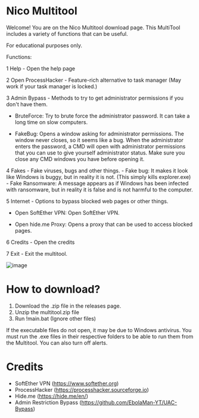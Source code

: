 # Nico Multitool
Welcome! You are on the Nico Multitool download page.
This MultiTool includes a variety of functions that can be useful.

For educational purposes only.

Functions: 

1 Help - Open the help page

2 Open ProcessHacker - Feature-rich alternative to task manager (May work if your task manager is locked.) 

3 Admin Bypass - Methods to try to get administrator permissions if you don't have them.
	
 - BruteForce: Try to brute force the administrator password. It can take a long time on slow computers.
	
 - FakeBug: Opens a window asking for administrator permissions. The window never closes, so it seems like a bug. When the administrator enters the password, a CMD will 	open with administrator permissions that you can use to give yourself administrator status.  Make sure you close any CMD windows you have before opening it.

4 Fakes - Fake viruses, bugs and other things.
	- Fake bug: It makes it look like Windows is buggy, but in reality it is not. (This simply kills explorer.exe)
	- Fake Ransomware: A message appears as if Windows has been infected with ransomware, but in reality it is false and is not harmful to the computer.

5 Internet - Options to bypass blocked web pages or other things.
	
 - Open SoftEther VPN: Open SoftEther VPN.
	
 - Open hide.me Proxy: Opens a proxy that can be used to access blocked pages.

6 Credits - Open the credits

7 Exit - Exit the multitool.

![image](https://github.com/3ln1c0/nicomultitool/assets/79100240/8af3f0c8-36f7-4b71-8a42-60271a65a084)

# How to download?
1. Download the .zip file in the releases page. 
2. Unzip the multitool.zip file
3. Run !main.bat (Ignore other files)

If the executable files do not open, it may be due to Windows antivirus. You must run the .exe files in their respective folders to be able to run them from the Multitool. You can also turn off alerts.
  
# Credits
 - SoftEther VPN (https://www.softether.org)
 - ProcessHacker (https://processhacker.sourceforge.io)
 - Hide.me (https://hide.me/en/)
 - Admin Restriction Bypass (https://github.com/EbolaMan-YT/UAC-Bypass)
